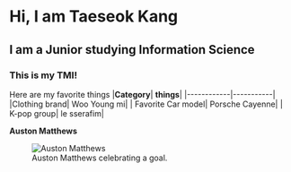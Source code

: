 # Hi, I am Taeseok Kang 
## I am a Junior studying Information Science
### This is my TMI!


Here are my favorite things
|**Category**| **things**|
|------------|-----------|
|Clothing brand| Woo Young mi|
| Favorite Car model| Porsche Cayenne|
| K-pop group| le sserafim|

**Auston Matthews**
<figure>
  <img src="https://media.d3.nhle.com/image/private/t_ratio16_9-size50/dpr_2.0/f_auto/prd/olstsfd0yrhs3yrznrcr.jpg"alt = "Auston Matthews">
  <figcaption>Auston Matthews celebrating a goal.</figcaption>
</figure>
